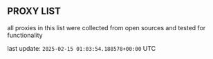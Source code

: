 ## PROXY LIST

all proxies in this list were collected from open sources and tested for functionality

last update: `2025-02-15 01:03:54.188578+00:00` UTC
